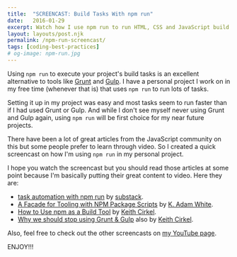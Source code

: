 ```yaml
---
title:  "SCREENCAST: Build Tasks With npm run"
date:   2016-01-29
excerpt: Watch how I use npm run to run HTML, CSS and JavaScript build tasks. An alternative to using Grunt, Gulp and similar tools.
layout: layouts/post.njk
permalink: /npm-run-screencast/
tags: [coding-best-practices]
# og-image: npm-run.jpg
---
```

<p>
  Using 
  <code>npm run</code> 
  to execute your project's build tasks is an excellent alternative to tools like 
  <a href="http://gruntjs.com/">Grunt</a> 
  and 
  <a href="http://gulpjs.com/">Gulp</a>. 
  I have a personal project I work on in my free time (whenever that is) that uses 
  <code>npm run</code> 
  to run lots of tasks.
</p>

<p>
  Setting it up in my project was easy and most tasks seem to run faster than if I had used Grunt or Gulp. And while I don't see myself never using Grunt and Gulp again, using 
  <code>npm run</code> 
  will be first choice for my near future projects.
</p>

<p>
  There have been a lot of great articles from the JavaScript community on this but some people prefer to learn through video. So I created a quick screencast on how I'm using 
  <code>npm run</code> 
  in my personal project.
</p>

<p>
  I hope you watch the screencast but you should read those articles at some point because I'm basically putting their great content to video. Here they are:
</p>

<ul>
  <li class="post-list-item">
    <a href="http://substack.net/task_automation_with_npm_run">task automation with npm run</a> 
    by 
    <a href="http://twitter.com/substack">substack</a>.
  </li>
  <li class="post-list-item">
    <a href="https://bocoup.com/weblog/a-facade-for-tooling-with-npm-scripts">A Facade for Tooling with NPM Package Scripts</a> 
    by 
    <a href="https://twitter.com/kadamwhite">K. Adam White</a>.
  </li>
  <li class="post-list-item">
    <a href="http://blog.keithcirkel.co.uk/how-to-use-npm-as-a-build-tool/">How to Use npm as a Build Tool</a> 
    by 
    <a href="https://twitter.com/keithamus">Keith Cirkel</a>.
  </li>
  <li class="post-list-item">
    <a href="http://blog.keithcirkel.co.uk/why-we-should-stop-using-grunt/">Why we should stop using Grunt &#038; Gulp</a> 
    also by 
    <a href="https://twitter.com/keithamus">Keith Cirkel</a>.
  </li>
</ul>

<p>
  Also, feel free to check out the other screencasts on 
  <a href="http://youtube.com/c/kaidezblog">my YouTube page</a>.
</p>

<p>
  ENJOY!!!
</p>
